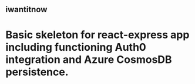 ## iwantitnow

# Basic skeleton for react-express app including functioning Auth0 integration and Azure CosmosDB persistence.
